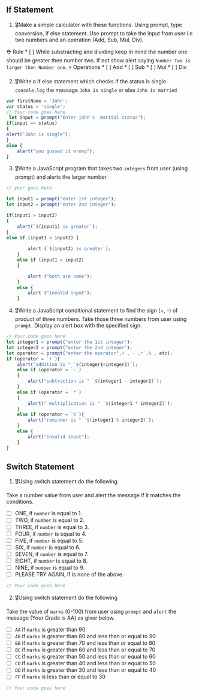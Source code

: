 ## If Statement
1.  🎖Make a simple calculator with these functions. Using prompt, type conversion, if else statement. Use prompt to take the input from user i.e two numbers and an operation (Add, Sub, Mul, Div).

  ⛑ Rule
    * [ ] While substracting and dividing keep in mind the number one should be greater then number two. If not show alert saying `Number Two is larger then Number one`.
  ⚡️ Operations
    * [ ] Add
    * [ ] Sub
    * [ ] Mul
    * [ ] Div

2. 🎖Write a if else statement which checks if the status is single `console.log` the message `John is single` or else `John is married`
```js
var firstName = 'John';
var status = 'single';
// Your code goes here
 let input = prompt("Enter john's  marital status");
if(input == status)
{
alert("John is single");
}
else {
	alert("you gussed it wrong");
}
```

3. 🎖Write a JavaScript program that takes two `integers` from user (using prompt) and alerts the larger number.
```js
// your goes here

let input1 = prompt("enter 1st integer");
let input2 = prompt("enter 2nd integer");

if(input1 > input2)
{
	alert(`${input1} is greater`);
}
else if (input1 < input2) {
		
		alert (`${input2} is greater`);
	}
	else if (input1 = input2)
	{

		alert ("both are same");
	}
	else {
		alert ("invalid input");
	}

```

4. 🎖Write a JavaScript conditional statement to find the sign (+, -) of product of three numbers. Take those three numbers from user using `prompt`. Display an alert box with the specified sign.

```js
// Your code goes here
let integer1 = prompt("enter the 1st integer");
let integer2 = prompt("enter the 2nd integer");
let operator = prompt("enter the operator",+ , - ,* ,% , etc);
if (operator = `+`){
	alert("addition is " `${integer1+integer2}`);
	else if (operator = `-`)
	{
		alert("subtraction is " `${integer1 - integer2}`);
	}
	else if (operator = `*`)
	{
		alert(" multiplication is " `${integer1 * integer2}`);
	}
	else if (operator = `%`){
		alert("reminder is " `${integer1 % integer2}`);
	}
	else {
		alert("invalid input");
	}
}
```

## Switch Statement

1. 🎖Using switch statement do the following

Take a number value from user and alert the message if it matches the conditions.
* [ ] ONE, if `number` is equal to 1.
* [ ] TWO, if `number` is equal to 2.
* [ ] THREE, if `number` is equal to 3.
* [ ] FOUR, if `number` is equal to 4.
* [ ] FIVE, if `number` is equal to 5.
* [ ] SIX, if `number` is equal to 6.
* [ ] SEVEN, if `number` is equal to 7.
* [ ] EIGHT, if `number` is equal to 8.
* [ ] NINE, if `number` is equal to 9.
* [ ] PLEASE TRY AGAIN, if  is none of the above.
```js
// Your code goes here
```

2. 🎖Using switch statement do the following

Take the value of `marks` (0-100) from user using `prompt` and `alert` the message (Your Grade is AA) as giver below.
* [ ] `AA` if `marks` is greater than 90.
* [ ] `AB` if `marks` is greater than 80 and less than or equal to 90
* [ ] `BB` if `marks` is greater than 70 and less than or equal to 80
* [ ] `BC` if `marks` is greater than 60 and less than or equal to 70
* [ ] `CC` if `marks` is greater than 50 and less than or equal to 60
* [ ] `CD` if `marks` is greater than 40 and less than or equal to 50
* [ ] `DD` if `marks` is greater than 30 and less than or equal to 40
* [ ] `FF` if `marks` is less than or equal to 30
```js
// Your code goes here
```
